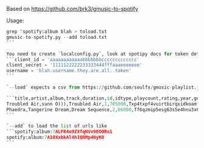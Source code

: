 Based on https://github.com/brk3/gmusic-to-spotify

Usage:
````gmusic-to-spotify.py --load file.csv | tee blah
grep ^spotify:album blah > toload.txt
gmusic-to-spotify.py --add toload.txt
```

You need to create `localconfig.py`, look at spotipy docs for token details.
```client_id = 'aaaaaaaaaaaabbbbbbbccccccccccccc'
client_secret = '1111122222233333444fffaaaeeeeeee'
username = 'blah.username.they.are.all..taken'
```

`--load` expects a csv from https://github.com/soulfx/gmusic-playlist.js

```title,artist,album,track,duration,id,idtype,playcount,rating,year,genre,notes,playlist
Troubled Air,sunn O))),Troubled Air,1,705000,Txp4txpf4vuirtbirqxidkoamfi,7,0,null,2019,Metal,,Library
Phaedra,Tangerine Dream,Dream Sequence,2,86000,Tf6qzmip5esg63s5e4hnu3x6d7i,7,0,null,1985,Rock,,Library
```

`--add` to load the list of urls like
```spotify:album:7ALFR4o9ZXfqNVv9EOORn1
spotify:album:7A10XxbkAl4hIQRMp4NyKO
```

